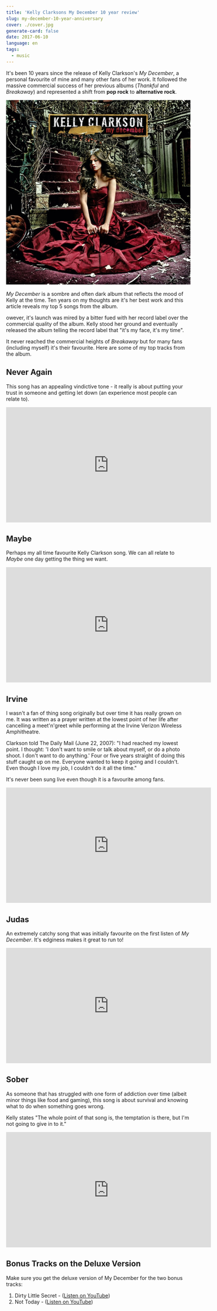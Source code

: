 ```yaml
---
title: 'Kelly Clarksons My December 10 year review'
slug: my-december-10-year-anniversary
cover: ./cover.jpg
generate-card: false
date: 2017-06-10
language: en
tags:
  - music
---
```


It's been 10 years since the release of Kelly Clarkson's _My December_, a personal favourite of mine and many other fans of her work. It followed the massive commercial success of her previous albums (_Thankful_ and _Breakaway_) and represented a shift from **pop rock** to **alternative rock**.

![Kelly Clarkson My December](./feature-my-december.jpg)

_My December_ is a sombre and often dark album that reflects the mood of Kelly at the time. Ten years on my thoughts are it's her best work and this article reveals my top 5 songs from the album.

owever, it's launch was mired by a bitter fued with her record label over the commercial quality of the album. Kelly stood her ground and eventually released the album telling the record label that "it's my face, it's my time".

It never reached the commercial heights of _Breakaway_ but for many fans (including myself) it's their favourite. Here are some of my top tracks from the album.

## Never Again

This song has an appealing vindictive tone - it really is about putting your trust in someone and getting let down (an experience most people can relate to).

<iframe width="560" height="315" src="https://www.youtube.com/embed/GVYesEpMr84" frameborder="0" allowfullscreen></iframe>

## Maybe

Perhaps my all time favourite Kelly Clarkson song. We can all relate to _Maybe_ one day getting the thing we want.

<iframe width="560" height="315" src="https://www.youtube.com/embed/vnU4fT2fM2U" frameborder="0" allowfullscreen></iframe>

## Irvine

I wasn't a fan of thing song originally but over time it has really grown on me. It was written as a prayer written at the lowest point of her life after cancelling a meet'n'greet while performing at the Irvine Verizon Wireless Amphitheatre.

Clarkson told The Daily Mail (June 22, 2007): "I had reached my lowest point. I thought: 'I don't want to smile or talk about myself, or do a photo shoot. I don't want to do anything.' Four or five years straight of doing this stuff caught up on me. Everyone wanted to keep it going and I couldn't. Even though I love my job, I couldn't do it all the time."

It's never been sung live even though it is a favourite among fans.

<iframe width="560" height="315" src="https://www.youtube.com/embed/dCalNw4wSjs" frameborder="0" allowfullscreen></iframe>

## Judas

An extremely catchy song that was initially favourite on the first listen of _My December_. It's edginess makes it great to run to!

<iframe width="560" height="315" src="https://www.youtube.com/embed/m7E8sB_NcAI" frameborder="0" allowfullscreen></iframe>

## Sober

As someone that has struggled with one form of addiction over time (albeit minor things like food and gaming), this song is about survival and knowing what to do when something goes wrong.

Kelly states "The whole point of that song is, the temptation is there, but I'm not going to give in to it."

<iframe width="560" height="315" src="https://www.youtube.com/embed/G3hFpKyuZks" frameborder="0" allowfullscreen></iframe>

## Bonus Tracks on the Deluxe Version

Make sure you get the deluxe version of My December for the two bonus tracks:

1. Dirty Little Secret - ([Listen on YouTube](https://www.youtube.com/watch?v=R9KHlt4JiIs))
2. Not Today - ([Listen on YouTube](https://www.youtube.com/watch?v=6HEHakBVljI))
